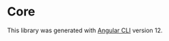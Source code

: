 # Core

This library was generated with [Angular CLI](https://github.com/angular/angular-cli) version 12.
